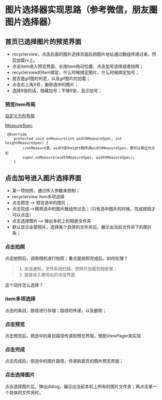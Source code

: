 
# 图片选择器实现思路（参考微信，朋友圈图片选择器）

##  首页已选择图片的预览界面

  * recyclerview，点击后面的图片选择页面后把图片地址通过数组传递过来，然后加载rv上。
  * 点击item进入预览界面、长按item拖动位置、点击加号选择或者拍照；
  * recyclerview的item绑定，什么时候绑定图片，什么时候绑定加号；
  * 是否是gif图的判定，以及gif图片的加载；
  * 点击右上角X号，删除选中的图片；
  * 选择9张的话，隐藏加号；不够9张，显示加号；

### 预览item布局

[自定义方形布局](http://blog.csdn.net/future_challenger/article/details/51346476)


[MeasureSpec](https://jakkypan.gitbooks.io/trivial/content/measurespeczai_li_jie.html)

```
 @Override
    protected void onMeasure(int widthMeasureSpec, int heightMeasureSpec) {
        //onMeasure里，width和height都传递widthMeasureSpec，便可以保证为方形
        super.onMeasure(widthMeasureSpec, widthMeasureSpec);
    }
```


## 点击加号进入图片选择界面

  * 第一项拍照，通过传入参数来控制；
  * recyclerview item多项选择
  * 点击预览——> 预览选中的图片；
  * 点击完成——>携带选中的图片数组传过去；（只有选中图片的时候，完成按钮才可以点击）
  * 点击选择图片——> 弹出本机上的相册文件夹
  * 默认显示全部照片，选择某个具体的文件夹后，展示出当前文件夹下的图片来；

### 点击拍照

点击拍照后，调用相机进行拍照；重点是拍照完成后，如何处理？

 > 1. 发送通知，文件系统扫描，把照片加载到相册里；
 > 2. 直接进入微信似的浏览界面

 这个动作怎么选择？

### item多项选择

点击的条目，路径进行存储；路径的传递，以及删除；

### 点击预览

点击预览后，把选中的条目路径传递到预览界面，借助ViewPager来实现

### 点击完成

点击完成后，把选中的图片路径，传递到首页的图片预览界面；

### 点击选择图片

点击选择图片后，弹出dialog，展示出当前本机上所有的图片文件夹；再点击某一个具体的文件夹时，













